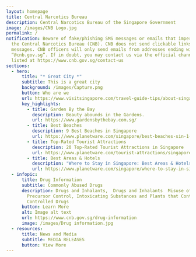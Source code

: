 ```yaml
---
layout: homepage
title: Central Narcotics Bureau
description: Central Narcotics Bureau of the Singapore Government
image: /images/CNB Logo.jpg
permalink: /
notification: Beware of fake/phishing SMS messages or emails that impersonate
  the Central Narcotics Bureau (CNB). CNB does not send clickable links in SMS
  messages. CNB officers will only send emails from addresses ending with
  “@cnb.gov.sg”. If in doubt, you may contact us via the official channels
  listed at https://www.cnb.gov.sg/contact-us
sections:
  - hero:
      title: "* Great City *"
      subtitle: This is a great city
      background: /images/Capture.png
      button: Who are we
      url: https://www.visitsingapore.com/travel-guide-tips/about-singapore/
      key_highlights:
        - title: Garden By the Bay
          description: Beauty abounds in the Gardens.
          url: https://www.gardensbythebay.com.sg/
        - title: Best Beaches
          description: 9 Best Beaches in Singapore
          url: https://www.planetware.com/singapore/best-beaches-sin-1-8.htm
        - title: Top-Rated Tourist Attractions
          description: 20 Top-Rated Tourist Attractions in Singapore
          url: https://www.planetware.com/tourist-attractions/singapore-sin.htm
        - title: Best Areas & Hotels
          description: "Where to Stay in Singapore: Best Areas & Hotels"
          url: https://www.planetware.com/singapore/where-to-stay-in-singapore-best-areas-hotels-sin-1-2.htm
  - infopic:
      title: Drug Information
      subtitle: Commonly Abused Drugs
      description: Drugs and Inhalants,  Drugs and Inhalants  Misuse of Drugs Act,
        Precursor Control, Intoxicating Substances and Plants that Contain
        Controlled Drugs
      button: Learn More
      alt: Image alt text
      url: https://www.cnb.gov.sg/drug-information
      image: /images/Drug information.jpg
  - resources:
      title: News and Media
      subtitle: MEDIA RELEASES
      button: View More
---
```


